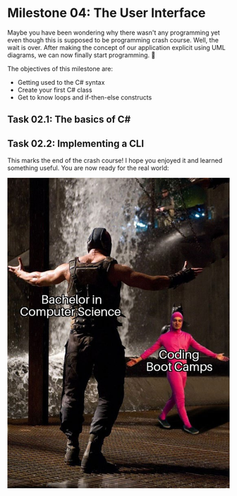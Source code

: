 # Milestone 04: The User Interface

Maybe you have been wondering why there wasn't any programming yet even though this is supposed to be programming crash course. Well, the wait is over. After making the concept of our application explicit using UML diagrams, we can now finally start programming. 🥳

The objectives of this milestone are:

- Getting used to the C# syntax
- Create your first C# class
- Get to know loops and if-then-else constructs

## Task 02.1: The basics of C# 

## Task 02.2: Implementing a CLI

This marks the end of the crash course! I hope you enjoyed it and learned something useful. You are now ready for the real world:

![Bachelor versus Coding Camps](../pictures/bachelor_versus_camps.jpg)